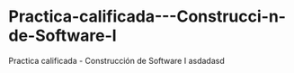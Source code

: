 # Practica-calificada---Construcci-n-de-Software-I
Practica calificada - Construcción de Software I
asdadasd
